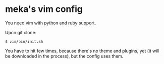 meka's vim config
===

You need vim with python and ruby support.

Upon git clone:
~~~
$ vim/bin/init.sh
~~~

You have to hit <Enter> few times, because there's no theme and plugins, yet (it will be downloaded in the process), but the config uses them.
